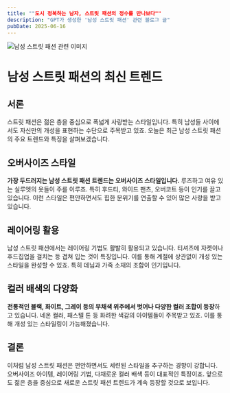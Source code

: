 ```yaml
---
title: ""도시 정복하는 남자, 스트릿 패션의 정수를 만나보다""
description: "GPT가 생성한 '남성 스트릿 패션' 관련 블로그 글"
pubDate: 2025-06-16
---
```

![남성 스트릿 패션 관련 이미지](https://source.unsplash.com/featured/?%EB%82%A8%EC%84%B1%20%EC%8A%A4%ED%8A%B8%EB%A6%BF%20%ED%8C%A8%EC%85%98)

# 남성 스트릿 패션의 최신 트렌드

## 서론

스트릿 패션은 젊은 층을 중심으로 폭넓게 사랑받는 스타일입니다. 특히 남성들 사이에서도 자신만의 개성을 표현하는 수단으로 주목받고 있죠. 오늘은 최근 남성 스트릿 패션의 주요 트렌드와 특징을 살펴보겠습니다.

## 오버사이즈 스타일

**가장 두드러지는 남성 스트릿 패션 트렌드는 오버사이즈 스타일입니다.** 루즈하고 여유 있는 실루엣의 옷들이 주를 이루죠. 특히 후드티, 와이드 팬츠, 오버코트 등이 인기를 끌고 있습니다. 이런 스타일은 편안하면서도 힙한 분위기를 연출할 수 있어 많은 사랑을 받고 있습니다.

## 레이어링 활용

남성 스트릿 패션에서는 레이어링 기법도 활발히 활용되고 있습니다. 티셔츠에 자켓이나 후드집업을 걸치는 등 겹쳐 입는 것이 특징입니다. 이를 통해 계절에 상관없이 개성 있는 스타일을 완성할 수 있죠. 특히 데님과 가죽 소재의 조합이 인기입니다.

## 컬러 배색의 다양화

**전통적인 블랙, 화이트, 그레이 등의 무채색 위주에서 벗어나 다양한 컬러 조합이 등장**하고 있습니다. 네온 컬러, 패스텔 톤 등 화려한 색감의 아이템들이 주목받고 있죠. 이를 통해 개성 있는 스타일링이 가능해졌습니다.

## 결론

이처럼 남성 스트릿 패션은 편안하면서도 세련된 스타일을 추구하는 경향이 강합니다. 오버사이즈 아이템, 레이어링 기법, 다채로운 컬러 배색 등이 대표적인 특징이죠. 앞으로도 젊은 층을 중심으로 새로운 스트릿 패션 트렌드가 계속 등장할 것으로 보입니다.